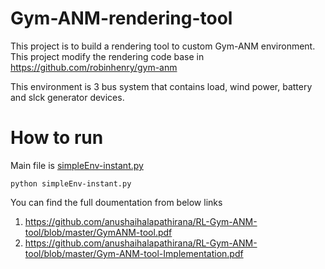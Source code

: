 # Gym-ANM-rendering-tool

This project is to build a rendering tool to custom Gym-ANM environment. This project modify the rendering code base in https://github.com/robinhenry/gym-anm

This environment is 3 bus system that contains load, wind power, battery and slck generator devices.

# How to run
Main file is [simpleEnv-instant.py](https://github.com/anushaihalapathirana/Gym-ANM-rendering-tool/blob/master/simpleEnv-instant.py)

```python simpleEnv-instant.py```

You can find the full doumentation from below links

1. https://github.com/anushaihalapathirana/RL-Gym-ANM-tool/blob/master/GymANM-tool.pdf
2. https://github.com/anushaihalapathirana/RL-Gym-ANM-tool/blob/master/Gym-ANM-tool-Implementation.pdf
